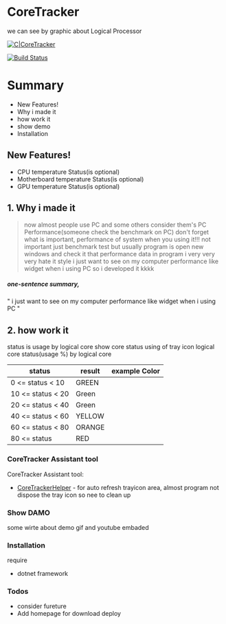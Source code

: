 # CoreTracker
we can see by graphic about Logical Processor

[![C|CoreTracker](https://cldup.com/dTxpPi9lDf.thumb.png)](https://nodesource.com/products/nsolid)

[![Build Status](https://travis-ci.org/joemccann/dillinger.svg?branch=master)](https://travis-ci.org/joemccann/dillinger)

# Summary
  - New Features!
  - Why i made it
  - how work it
  - show demo
  - Installation

## New Features!

  - CPU temperature Status(is optional)
  - Motherboard temperature Status(is optional)
  - GPU temperature Status(is optional)

## 1. Why i made it

> now almost people use PC and some others consider them's PC Performance(someone check the benchmark on PC)
> don't forget what is important, performance of system when you using it!!!
> not important just benchmark test
> but usually program is open new windows and check it that performance data in program
> i very very very hate it style
> i just want to see on my computer performance like widget when i using PC
> so i developed it kkkk

##### one-sentence summary,
" i just want to see on my computer performance like widget when i using PC "

## 2. how work it
status is usage by logical core
show core status using of tray icon
logical core status(usage %) by logical core


| status | result | example Color |
| ------ | ------ | ------ |
| 0 <= status < 10 | GREEN | | 
| 10 <= status < 20 | Green | |
| 20 <= status < 40 | Green | |
| 40 <= status < 60 | YELLOW | |
| 60 <= status < 80 | ORANGE | |
| 80 <= status | RED | |



### CoreTracker Assistant tool

CoreTracker Assistant tool:
* [CoreTrackerHelper] - for auto refresh trayicon area, almost program not dispose the tray icon so nee to clean up

### Show DAMO

some wirte about demo
gif and youtube embaded

### Installation

require
 - dotnet framework

### Todos

 - consider fureture
 - Add homepage for download deploy

[CoreTrackerHelper]: <https://github.com/Fhwang0926/CoreTrackerHelper>
 
